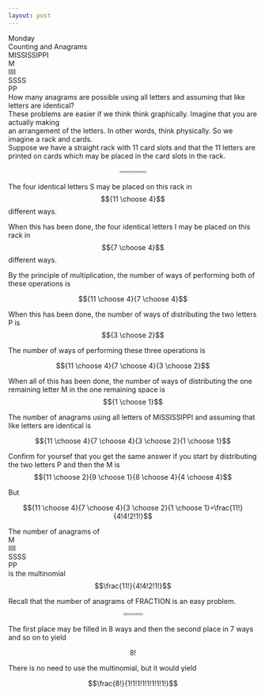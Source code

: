 ```yaml
---
layout: post
---
```

Monday  
Counting and Anagrams  
MISSISSIPPI  
M  
IIII  
SSSS  
PP  
How many anagrams are possible using all letters and assuming that like letters are identical?  
These problems are easier if we think think graphically. Imagine that you are actually making   
an arrangement of the letters. In other words, think physically. So we imagine a rack and cards.  
Suppose we have a straight rack with 11 card slots and that the 11 letters are printed on cards which may be placed in the card slots in the rack.  

$$\square\square\square\square\square\square\square\square\square\square\square$$

The four identical letters S may be placed on this rack in $${11 \choose 4}$$ different ways.  

When this has been done, the four identical letters I may be placed on this rack in $${7 \choose 4}$$ different ways.  

By the principle of multiplication, the number of ways of performing both of these operations is  

$${11 \choose 4}{7 \choose 4}$$

When this has been done, the number of ways of distributing the two letters P is $${3 \choose 2}$$  

The number of ways of performing these three operations is  

$${11 \choose 4}{7 \choose 4}{3 \choose 2}$$

When all of this has been done, the number of ways of distributing the one remaining letter M in the one remaining space is $${1 \choose 1}$$  

The number of anagrams using all letters of MISSISSIPPI and assuming that like letters are identical is  

$${11 \choose 4}{7 \choose 4}{3 \choose 2}{1 \choose 1}$$

Confirm for yoursef that you get the same answer if you start by distributing the two letters P and then the M is  
$${11 \choose 2}{9 \choose 1}{8 \choose 4}{4 \choose 4}$$  

But  

$${11 \choose 4}{7 \choose 4}{3 \choose 2}{1 \choose 1}=\frac{11!}{4!4!2!1!}$$

The number of anagrams of  
M  
IIII  
SSSS  
PP  
is the multinomial  
$$\frac{11!}{4!4!2!1!}$$

Recall that the number of anagrams of FRACTION is an easy problem.  
$$\square\square\square\square\square\square\square\square$$  

The first place may be filled in 8 ways and then the second place in 7 ways and so on to yield

$$8!$$

There is no need to use the multinomial, but it would yield

$$\frac{8!}{1!1!1!1!1!1!1!1!}$$
